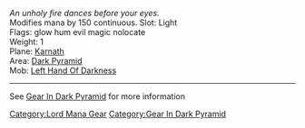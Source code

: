 *An unholy fire dances before your eyes.*  
Modifies mana by 150 continuous. Slot: Light  
Flags: glow hum evil magic nolocate  
Weight: 1  
Plane: [Karnath](:Category:Karnath.md "wikilink")  
Area: [Dark Pyramid](:Category:Dark_Pyramid.md "wikilink")  
Mob: [Left Hand Of Darkness](Left_Hand_Of_Darkness "wikilink")  

------------------------------------------------------------------------

See [Gear In Dark Pyramid](:Category:Gear_In_Dark_Pyramid.md "wikilink")
for more information

[Category:Lord Mana Gear](Category:Lord_Mana_Gear "wikilink")
[Category:Gear In Dark
Pyramid](Category:Gear_In_Dark_Pyramid "wikilink")
